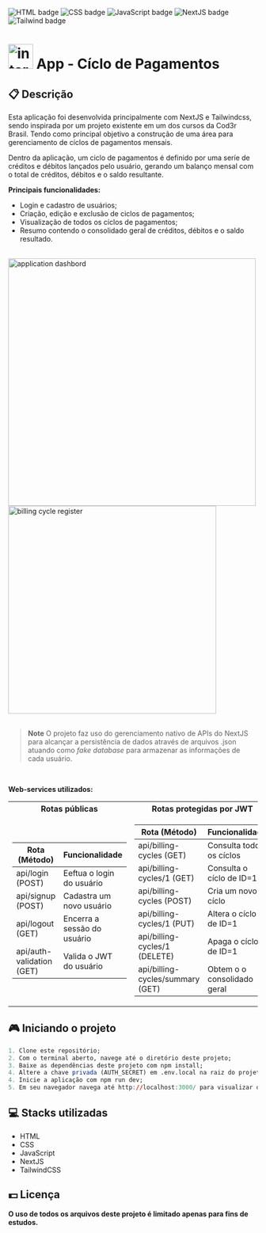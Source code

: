 ![HTML badge](https://img.shields.io/badge/html5-%23E34F26.svg?style=for-the-badge&logo=html5&logoColor=white)
![CSS badge](https://img.shields.io/badge/css3-%231572B6.svg?style=for-the-badge&logo=css3&logoColor=white)
![JavaScript badge](https://img.shields.io/badge/javascript-%23323330.svg?style=for-the-badge&logo=javascript&logoColor=%23F7DF1E)
![NextJS badge](https://img.shields.io/badge/Next-black?style=for-the-badge&logo=next.js&logoColor=white)
![Tailwind badge](https://img.shields.io/badge/tailwindcss-%2338B2AC.svg?style=for-the-badge&logo=tailwind-css&logoColor=white)

# <img src="https://user-images.githubusercontent.com/105606295/221874628-e371951e-5a17-4570-8ecc-dfac851f8f86.png" width="50px" height="50px" alt="internet banking icon"><img> App - Cíclo de Pagamentos

## 📋 Descrição

Esta aplicação foi desenvolvida principalmente com NextJS e Tailwindcss, sendo inspirada por um projeto existente em um dos cursos da Cod3r Brasil. Tendo como principal objetivo a construção de uma área para gerenciamento de cíclos de pagamentos mensais.

Dentro da aplicação, um ciclo de pagamentos é definido por uma seríe de créditos e débitos lançados pelo usuário, gerando um balanço mensal com o total de créditos, débitos e o saldo resultante.

**Principais funcionalidades:**

-   Login e cadastro de usuários;
-   Criação, edição e exclusão de ciclos de pagamentos;
-   Visualização de todos os cíclos de pagamentos;
-   Resumo contendo o consolidado geral de créditos, débitos e o saldo resultado.

<br>

<div align="left">
    <img width="500px" src="https://user-images.githubusercontent.com/105606295/221878736-a432e707-8bf0-46b4-b6b3-d0b2ab039f14.png" alt="application dashbord"/>
    <img width="420px" src="https://user-images.githubusercontent.com/105606295/221897219-4170596c-ea76-44bc-93f8-5f36ab09fcbd.png" alt="billing cycle register"/>
</div>

<br>

> **Note**
> O projeto faz uso do gerenciamento nativo de APIs do NextJS para alcançar a persistência de dados através de arquivos .json atuando como _fake database_ para armazenar as informações de cada usuário.

<br>

**Web-services utilizados:**

<table>
<tr>
<th>Rotas públicas</th>
<th>Rotas protegidas por JWT </th>
</tr>
<tr>
<td>

| Rota (Método)             | Funcionalidade              |
| ------------------------- | --------------------------- |
| api/login (POST)          | Eeftua o login do usuário   |
| api/signup (POST)         | Cadastra um novo usuário    |
| api/logout (GET)          | Encerra a sessão do usuário |
| api/auth-validation (GET) | Valida o JWT do usuário     |

</td>
<td>

| Rota (Método)                    | Funcionalidade              |
| -------------------------------- | --------------------------- |
| api/billing-cycles (GET)         | Consulta todos os cíclos    |
| api/billing-cycles/1 (GET)       | Consulta o cíclo de ID=1    |
| api/billing-cycles (POST)        | Cria um novo cíclo          |
| api/billing-cycles/1 (PUT)       | Altera o cíclo de ID=1      |
| api/billing-cycles/1 (DELETE)    | Apaga o cíclo de ID=1       |
| api/billing-cycles/summary (GET) | Obtem o o consolidado geral |

</td>
</tr>
</table>

## 🎮 Iniciando o projeto

```r
1. Clone este repositório;
2. Com o terminal aberto, navege até o diretório deste projeto;
3. Baixe as dependências deste projeto com npm install;
4. Altere a chave privada (AUTH_SECRET) em .env.local na raiz do projeto para uma chave do seu gosto;
4. Inicie a aplicação com npm run dev;
5. Em seu navegador navega até http://localhost:3000/ para visualizar o projeto.
```

## 💻 Stacks utilizadas

-   HTML
-   CSS
-   JavaScript
-   NextJS
-   TailwindCSS

## 💵 Licença

**O uso de todos os arquivos deste projeto é limitado apenas para fins de estudos.**
